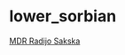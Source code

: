 # lower_sorbian

[MDR Radijo Sakska](http://mdr-990100-0.cast.mdr.de/mdr/990100/0/mp3/high/stream.mp3)

